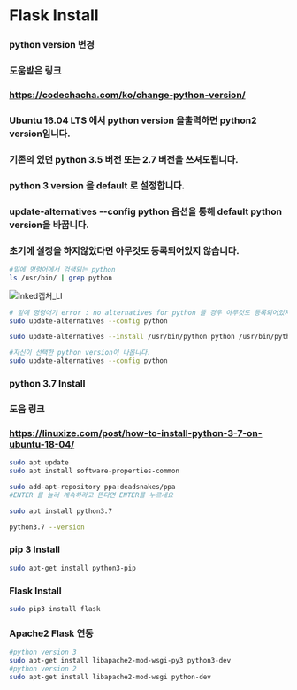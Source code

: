 # Flask Install

### python version 변경
### 도움받은 링크
### https://codechacha.com/ko/change-python-version/
### Ubuntu 16.04 LTS 에서 python version 을출력하면 python2 version입니다.
### 기존의 있던 python 3.5 버전 또는 2.7 버전을 쓰셔도됩니다.
### python 3 version 을 default 로 설정합니다.
### update-alternatives --config python 옵션을 통해 default python version을 바꿉니다.
### 초기에 설정을 하지않았다면 아무것도 등록되어있지 않습니다.
```sh
#밑에 명령어에서 검색되는 python 
ls /usr/bin/ | grep python
```
![Inked캡처_LI](https://user-images.githubusercontent.com/44472886/103400745-9d80d180-4b89-11eb-8e50-8e69f7ff427d.jpg)

```sh
# 밑에 명령어가 error : no alternatives for python 뜰 경우 아무것도 등록되어있지않음
sudo update-alternatives --config python

sudo update-alternatives --install /usr/bin/python python /usr/bin/python3.5

#자신이 선택한 python version이 나옵니다.
sudo update-alternatives --config python
```

### python 3.7 Install
### 도움 링크
### https://linuxize.com/post/how-to-install-python-3-7-on-ubuntu-18-04/

```sh
sudo apt update
sudo apt install software-properties-common

sudo add-apt-repository ppa:deadsnakes/ppa
#ENTER 를 눌러 계속하라고 뜬다면 ENTER를 누르세요

sudo apt install python3.7

python3.7 --version
```

### pip 3 Install

```sh
sudo apt-get install python3-pip
```

### Flask Install
```sh
sudo pip3 install flask
```

### Apache2 Flask 연동
```sh
#python version 3
sudo apt-get install libapache2-mod-wsgi-py3 python3-dev
#python version 2
sudo apt-get install libapache2-mod-wsgi python-dev
```



